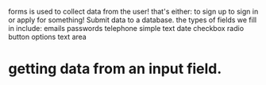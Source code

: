 forms is used to collect data from the user!
    that's either:
        to sign up
        to sign in
        or apply for something!
        Submit data to a database.
the types of fields we fill in include:
    emails
    passwords
    telephone
    simple text
    date
    checkbox 
    radio button
    options
    text area
# getting data from an input field.